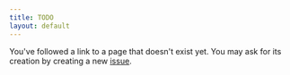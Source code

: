 ```yaml
---
title: TODO
layout: default
---
```


You've followed a link to a page that doesn't exist yet. You may ask for its creation by creating a new
[issue](https://github.com/powsybl/powsybl.github.io/issues).
